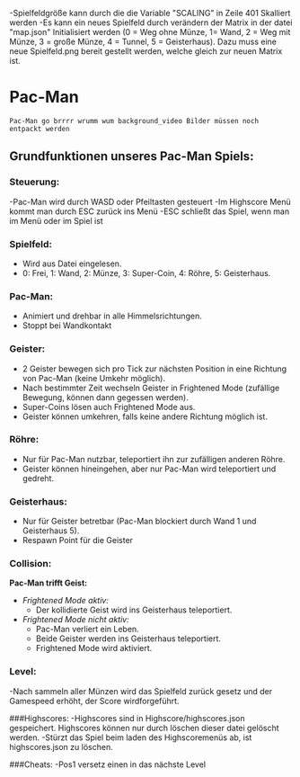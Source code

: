 -Spielfeldgröße kann durch die die Variable "SCALING" in Zeile 401 Skalliert werden
-Es kann ein neues Spielfeld durch verändern der Matrix in der datei "map.json" Initialisiert werden (0 = Weg ohne Münze, 1= Wand, 2 = Weg mit Münze, 3 = große Münze, 4 = Tunnel, 5 = Geisterhaus). Dazu muss eine neue Spielfeld.png bereit gestellt werden, welche gleich zur neuen Matrix ist. 

# Pac-Man
	Pac-Man go brrrr wrumm wum background_video Bilder müssen noch entpackt werden

## Grundfunktionen unseres Pac-Man Spiels:

### Steuerung:
-Pac-Man wird durch WASD oder Pfeiltasten gesteuert
-Im Highscore Menü kommt man durch ESC zurück ins Menü
-ESC schließt das Spiel, wenn man im Menü oder im Spiel ist

### Spielfeld:
- Wird aus Datei eingelesen.
- 0: Frei, 1: Wand, 2: Münze, 3: Super-Coin, 4: Röhre, 5: Geisterhaus.

### Pac-Man:
- Animiert und drehbar in alle Himmelsrichtungen.
- Stoppt bei Wandkontakt

### Geister:
- 2 Geister bewegen sich pro Tick zur nächsten Position in eine Richtung von Pac-Man (keine Umkehr möglich).
- Nach bestimmter Zeit wechseln Geister in Frightened Mode (zufällige Bewegung, können dann gegessen werden).
- Super-Coins lösen auch Frightened Mode aus.
- Geister können umkehren, falls keine andere Richtung möglich ist.

### Röhre:
- Nur für Pac-Man nutzbar, teleportiert ihn zur zufälligen anderen Röhre.
- Geister können hineingehen, aber nur Pac-Man wird teleportiert und gedreht.

### Geisterhaus:
- Nur für Geister betretbar (Pac-Man blockiert durch Wand 1 und Geisterhaus 5). 
- Respawn Point für die Geister

### Collision:
**Pac-Man trifft Geist:**
 - *Frightened Mode aktiv:*
   - Der kollidierte Geist wird ins Geisterhaus teleportiert.
 - *Frightened Mode nicht aktiv:*
   - Pac-Man verliert ein Leben.
   - Beide Geister werden ins Geisterhaus teleportiert.
   - Frightened Mode wird aktiviert.

### Level:
-Nach sammeln aller Münzen wird das Spielfeld zurück gesetz und der Gamespeed erhöht, der Score wirdforgeführt. 

###Highscores:
-Highscores sind in Highscore/highscores.json gespeichert. Highscores können nur durch löschen dieser datei gelöscht werden.
-Stürzt das Spiel beim laden des Highscoremenüs ab, ist highscores.json zu löschen.

###Cheats:
-Pos1 versetz einen in das nächste Level
